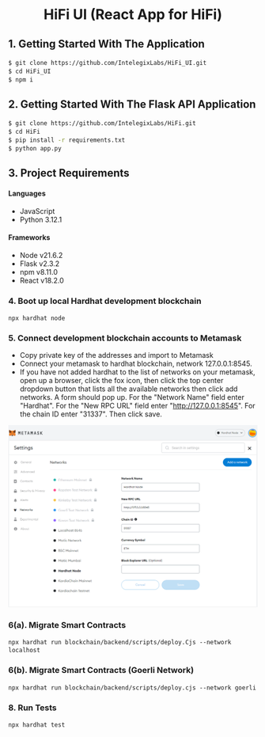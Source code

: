 <h1 align="center">HiFi UI (React App for HiFi)</h1>


## 1. Getting Started With The Application

```sh
$ git clone https://github.com/IntelegixLabs/HiFi_UI.git
$ cd HiFi_UI
$ npm i
```

## 2. Getting Started With The Flask API Application

```sh
$ git clone https://github.com/IntelegixLabs/HiFi.git
$ cd HiFi
$ pip install -r requirements.txt
$ python app.py
```

## 3. Project Requirements

<h4>Languages</h4>
<ul>
  <li>JavaScript</li>
  <li>Python 3.12.1</li>
</ul>

<h4>Frameworks</h4>
<ul>
  <li>Node v21.6.2</li>
  <li>Flask v2.3.2</li>
  <li>npm v8.11.0</li>
  <li>React v18.2.0</li>
</ul>


### 4. Boot up local Hardhat development blockchain

```
npx hardhat node
```

### 5. Connect development blockchain accounts to Metamask
- Copy private key of the addresses and import to Metamask
- Connect your metamask to hardhat blockchain, network 127.0.0.1:8545.
- If you have not added hardhat to the list of networks on your metamask, open up a browser, click the fox icon, then click the top center dropdown button that lists all the available networks then click add networks. A form should pop up. For the "Network Name" field enter "Hardhat". For the "New RPC URL" field enter "http://127.0.0.1:8545". For the chain ID enter "31337". Then click save. 

<p align="center">
  <img src="Data/metamask_config.png" />
</p>


### 6(a). Migrate Smart Contracts
```
npx hardhat run blockchain/backend/scripts/deploy.Cjs --network localhost
```

### 6(b). Migrate Smart Contracts (Goerli Network)
```
npx hardhat run blockchain/backend/scripts/deploy.cjs --network goerli
```

### 8. Run Tests
```
npx hardhat test
```